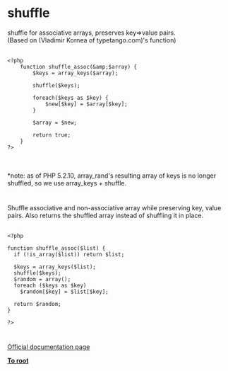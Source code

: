 # shuffle



shuffle for associative arrays, preserves key=&gt;value pairs.<br>(Based on (Vladimir Kornea of typetango.com)&apos;s function) <br><br>

```
<?php
    function shuffle_assoc(&amp;$array) {
        $keys = array_keys($array);

        shuffle($keys);

        foreach($keys as $key) {
            $new[$key] = $array[$key];
        }

        $array = $new;

        return true;
    }
?>
```
<br><br>*note: as of PHP 5.2.10, array_rand&apos;s resulting array of keys is no longer shuffled, so we use array_keys + shuffle.  

#

Shuffle associative and non-associative array while preserving key, value pairs. Also returns the shuffled array instead of shuffling it in place.<br><br>

```
<?php

function shuffle_assoc($list) {
  if (!is_array($list)) return $list;

  $keys = array_keys($list);
  shuffle($keys);
  $random = array();
  foreach ($keys as $key)
    $random[$key] = $list[$key];

  return $random;
}

?>
```
  

#

[Official documentation page](https://www.php.net/manual/en/function.shuffle.php)

**[To root](/README.md)**